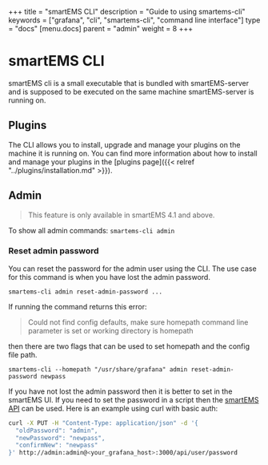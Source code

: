+++
title = "smartEMS CLI"
description = "Guide to using smartems-cli"
keywords = ["grafana", "cli", "smartems-cli", "command line interface"]
type = "docs"
[menu.docs]
parent = "admin"
weight = 8
+++

# smartEMS CLI

smartEMS cli is a small executable that is bundled with smartEMS-server and is supposed to be executed on the same machine smartEMS-server is running on.

## Plugins

The CLI allows you to install, upgrade and manage your plugins on the machine it is running on.
You can find more information about how to install and manage your plugins in the
[plugins page]({{< relref "../plugins/installation.md" >}}).

## Admin

> This feature is only available in smartEMS 4.1 and above.

To show all admin commands:
`smartems-cli admin`

### Reset admin password

You can reset the password for the admin user using the CLI. The use case for this command is when you have lost the admin password.

`smartems-cli admin reset-admin-password ...`

If running the command returns this error:

> Could not find config defaults, make sure homepath command line parameter is set or working directory is homepath

then there are two flags that can be used to set homepath and the config file path.

`smartems-cli --homepath "/usr/share/grafana" admin reset-admin-password newpass`

If you have not lost the admin password then it is better to set in the smartEMS UI. If you need to set the password in a script then the [smartEMS API](http://docs.grafana.org/http_api/user/#change-password) can be used. Here is an example using curl with basic auth:

```bash
curl -X PUT -H "Content-Type: application/json" -d '{
  "oldPassword": "admin",
  "newPassword": "newpass",
  "confirmNew": "newpass"
}' http://admin:admin@<your_grafana_host>:3000/api/user/password
```
